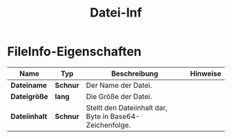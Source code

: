 ﻿---
title: Datei-Inf
second_title: Documen
linktitle: Datei-Inf
type: docs
url: /de/file-info/
keywords: File Information
description: Aspose.Cells Cloud REST API unterstützt die Konvertierung von Excel-Dateien in verschiedene Dateiformate. SDK unterstützt verschiedene Entwicklungssprachen. Dazu gehören Android, C#, Go, Java, NodeJS, Perl, PHP, Python, Ruby und Swift
weight: 79
kwords: Excel, Office Cloud, REST API, Tabellenkalkulation, PDF, CSV, Json, Markdown, Speicheroptionen
---
# FileInfo-Eigenschaften

Name | Typ | Beschreibung | Hinweise
------------ | ------------- | ------------- | -------------
**Dateiname** | **Schnur** | Der Name der Datei. |
**Dateigröße** | **lang** | Die Größe der Datei. |
**Dateiinhalt** | **Schnur**|Stellt den Dateiinhalt dar, Byte in Base64-Zeichenfolge.
